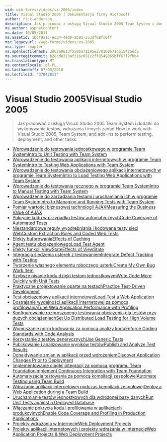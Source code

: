 ```yaml
---
uid: web-forms/videos/vs-2005/index
title: Visual Studio 2005 | Dokumentacja firmy Microsoft
author: rick-anderson
description: Jak pracować z usługą Visual Studio 2005 Team System i dodatki do wykonywania testów, wdrażania i innych zadań.
ms.author: aspnetcontent
ms.date: 10/05/2011
ms.assetid: 1bcf9a1c-ed34-4ed0-ab91-253df08fc6ff
msc.legacyurl: /web-forms/videos/vs-2005
msc.type: chapter
ms.openlocfilehash: 3d62a9613f550ba72195e278160b71db15425ec5
ms.sourcegitcommit: b28cd0313af316c051c2ff8549865bff67f2fbb4
ms.translationtype: MT
ms.contentlocale: pl-PL
ms.lasthandoff: 07/05/2018
ms.locfileid: "37842813"
---
```

<a name="visual-studio-2005"></a><span data-ttu-id="41617-103">Visual Studio 2005</span><span class="sxs-lookup"><span data-stu-id="41617-103">Visual Studio 2005</span></span>
====================
> <span data-ttu-id="41617-104">Jak pracować z usługą Visual Studio 2005 Team System i dodatki do wykonywania testów, wdrażania i innych zadań.</span><span class="sxs-lookup"><span data-stu-id="41617-104">How to work with Visual Studio 2005, Team System, and add-ins to perform testing, deployment, and other tasks.</span></span>


- [<span data-ttu-id="41617-105">Wprowadzenie do testowania jednostkowego w programie Team System</span><span class="sxs-lookup"><span data-stu-id="41617-105">Intro to Unit Testing with Team System</span></span>](introduction-to-unit-testing-with-team-system.md)
- [<span data-ttu-id="41617-106">Wprowadzenie do testowania aplikacji internetowych w programie Team System</span><span class="sxs-lookup"><span data-stu-id="41617-106">Intro to Testing Web Applications with Team System</span></span>](introduction-to-testing-web-applications-with-team-system.md)
- [<span data-ttu-id="41617-107">Wprowadzenie do testowania obciążeniowego aplikacji internetowych w programie Team System</span><span class="sxs-lookup"><span data-stu-id="41617-107">Intro to Load Testing Web Applications with Team System</span></span>](introduction-to-load-testing-web-applications-with-team-system.md)
- [<span data-ttu-id="41617-108">Wprowadzenie do testowania ręcznego w programie Team System</span><span class="sxs-lookup"><span data-stu-id="41617-108">Intro to Manual Testing with Team System</span></span>](introduction-to-manual-testing-with-team-system.md)
- [<span data-ttu-id="41617-109">Wprowadzenie do zarządzania testami i uruchamiania ich w programie Team System</span><span class="sxs-lookup"><span data-stu-id="41617-109">Intro to Managing and Running Tests with Team System</span></span>](introduction-to-managing-and-running-tests-with-team-system.md)
- [<span data-ttu-id="41617-110">Pomiar wartości biznesowej technologii AJAX</span><span class="sxs-lookup"><span data-stu-id="41617-110">Measuring the Business Value of AJAX</span></span>](measuring-the-business-value-of-ajax.md)
- [<span data-ttu-id="41617-111">Pokrycie kodu w przypadku testów automatycznych</span><span class="sxs-lookup"><span data-stu-id="41617-111">Code Coverage of Automated Tests</span></span>](code-coverage-of-automated-tests.md)
- [<span data-ttu-id="41617-112">Niestandardowe reguły wyodrębniania i kodowane testy sieci Web</span><span class="sxs-lookup"><span data-stu-id="41617-112">Custom Extraction Rules and Coded Web Tests</span></span>](custom-extraction-rules-and-coded-web-tests.md)
- [<span data-ttu-id="41617-113">Efekty buforowania</span><span class="sxs-lookup"><span data-stu-id="41617-113">Effects of Caching</span></span>](the-effects-of-caching.md)
- [<span data-ttu-id="41617-114">Agent testu obciążeniowego</span><span class="sxs-lookup"><span data-stu-id="41617-114">Load Test Agent</span></span>](using-the-load-test-agent.md)
- [<span data-ttu-id="41617-115">Efekty funkcji ViewState</span><span class="sxs-lookup"><span data-stu-id="41617-115">Effects of ViewState</span></span>](the-effects-of-viewstate.md)
- [<span data-ttu-id="41617-116">Integracja śledzenia usterek z testowaniem</span><span class="sxs-lookup"><span data-stu-id="41617-116">Integrate Defect Tracking with Testing</span></span>](how-do-i-integrate-defect-tracking-with-testing.md)
- [<span data-ttu-id="41617-117">Tworzenie własnego elementu roboczego usterki</span><span class="sxs-lookup"><span data-stu-id="41617-117">Create My Own Bug Work Item</span></span>](how-do-i-create-my-own-bug-work-item.md)
- [<span data-ttu-id="41617-118">Szybsze pisanie kodu dzięki testom jednostkowym</span><span class="sxs-lookup"><span data-stu-id="41617-118">Write Code More Quickly with Unit Tests</span></span>](how-do-i-write-code-more-quickly-with-unit-tests.md)
- [<span data-ttu-id="41617-119">Praktyczne projektowanie oparte na testach</span><span class="sxs-lookup"><span data-stu-id="41617-119">Practice Test-Driven Development</span></span>](how-do-i-practice-test-driven-development.md)
- [<span data-ttu-id="41617-120">Test obciążeniowy aplikacji internetowej</span><span class="sxs-lookup"><span data-stu-id="41617-120">Load Test a Web Application</span></span>](how-do-i-load-test-a-web-application.md)
- [<span data-ttu-id="41617-121">Dostrajanie wydajności aplikacji internetowej za pomocą profilowania</span><span class="sxs-lookup"><span data-stu-id="41617-121">Tune Web Application Performance with Profiling</span></span>](how-do-i-tune-web-application-performance-with-profiling.md)
- [<span data-ttu-id="41617-122">Konfigurowanie rozproszonego testowania obciążenia dla testów przy dużych obciążeniach</span><span class="sxs-lookup"><span data-stu-id="41617-122">Set Up Distributed Load Testing for High Volume Tests</span></span>](how-do-i-set-up-distributed-load-testing-for-high-volume-tests.md)
- [<span data-ttu-id="41617-123">Wymuszanie norm kodowania za pomocą analizy kodu</span><span class="sxs-lookup"><span data-stu-id="41617-123">Enforce Coding Standards with Code Analysis</span></span>](how-do-i-enforce-coding-standards-with-code-analysis.md)
- [<span data-ttu-id="41617-124">Korzystanie z testów generycznych</span><span class="sxs-lookup"><span data-stu-id="41617-124">Use Generic Tests</span></span>](how-do-i-use-generic-tests.md)
- [<span data-ttu-id="41617-125">Publikowanie i analizowanie wyników testów</span><span class="sxs-lookup"><span data-stu-id="41617-125">Publish and Analyze Test Results</span></span>](how-do-i-publish-and-analyze-test-results.md)
- [<span data-ttu-id="41617-126">Odnajdywanie zmian w aplikacji przed wdrożeniem</span><span class="sxs-lookup"><span data-stu-id="41617-126">Discover Application Changes Prior to Deployment</span></span>](how-do-i-discover-application-changes-prior-to-deployment.md)
- [<span data-ttu-id="41617-127">Implementowanie ciągłej integracji za pomocą programu Team Foundation</span><span class="sxs-lookup"><span data-stu-id="41617-127">Implement Continuous Integration with Team Foundation</span></span>](how-do-i-implement-continuous-integration-with-team-foundation.md)
- [<span data-ttu-id="41617-128">Automatyzacja testowania za pomocą kompilacji zespołowej</span><span class="sxs-lookup"><span data-stu-id="41617-128">Automate Testing using Team Build</span></span>](how-do-i-automate-testing-using-team-build.md)
- [<span data-ttu-id="41617-129">Wdrażanie aplikacji internetowej podczas kompilacji zespołowej</span><span class="sxs-lookup"><span data-stu-id="41617-129">Deploy a Web Application during a Team Build</span></span>](how-do-i-deploy-a-web-application-during-a-team-build.md)
- [<span data-ttu-id="41617-130">Uruchamianie testów jednostkowych dla wdrożonej bazy danych</span><span class="sxs-lookup"><span data-stu-id="41617-130">Run Unit Tests against a Deployed Database</span></span>](how-do-i-run-unit-tests-against-a-deployed-database.md)
- [<span data-ttu-id="41617-131">Włączanie pokrycia kodu i profilowania w aplikacjach produkcyjnych</span><span class="sxs-lookup"><span data-stu-id="41617-131">Enable Code Coverage and Profiling in Production Applications</span></span>](how-do-i-enable-code-coverage-and-profiling-in-production-applications.md)
- [<span data-ttu-id="41617-132">Projekty wdrażania w Internecie</span><span class="sxs-lookup"><span data-stu-id="41617-132">Web Deployment Projects</span></span>](web-deployment-projects.md)
- [<span data-ttu-id="41617-133">Projekty aplikacji internetowych i projekty wdrażania w Internecie</span><span class="sxs-lookup"><span data-stu-id="41617-133">Web Application Projects & Web Deployment Projects</span></span>](web-application-projects-web-deployment-projects.md)
